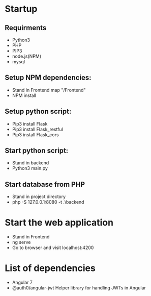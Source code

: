 # Startup

## Requirments
* Python3
* PHP
* PIP3
* node.js(NPM)
* mysql

## Setup NPM dependencies:
* Stand in Frontend map "/Frontend" 
* NPM install

## Setup python script:
* Pip3 install Flask
* Pip3 install Flask_restful
* Pip3 install Flask_cors


## Start python script:
* Stand in backend
* Python3 main.py

## Start database from PHP
* Stand in project directory
* php -S 127.0.0.1:8080 -t .\backend

# Start the web application
* Stand in Frontend
* ng serve
* Go to browser and visit localhost:4200

# List of dependencies
* Angular 7
* @auth0/angular-jwt 
  Helper library for handling JWTs in Angular
